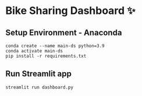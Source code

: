 # Bike Sharing Dashboard :sparkles:

## Setup Environment - Anaconda
```
conda create --name main-ds python=3.9
conda activate main-ds
pip install -r requirements.txt
```

## Run Streamlit app
```
streamlit run dashboard.py
```

